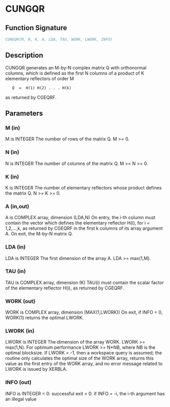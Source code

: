 # CUNGQR

## Function Signature

```fortran
CUNGQR(M, N, K, A, LDA, TAU, WORK, LWORK, INFO)
```

## Description


 CUNGQR generates an M-by-N complex matrix Q with orthonormal columns,
 which is defined as the first N columns of a product of K elementary
 reflectors of order M

       Q  =  H(1) H(2) . . . H(k)

 as returned by CGEQRF.

## Parameters

### M (in)

M is INTEGER The number of rows of the matrix Q. M >= 0.

### N (in)

N is INTEGER The number of columns of the matrix Q. M >= N >= 0.

### K (in)

K is INTEGER The number of elementary reflectors whose product defines the matrix Q. N >= K >= 0.

### A (in,out)

A is COMPLEX array, dimension (LDA,N) On entry, the i-th column must contain the vector which defines the elementary reflector H(i), for i = 1,2,...,k, as returned by CGEQRF in the first k columns of its array argument A. On exit, the M-by-N matrix Q.

### LDA (in)

LDA is INTEGER The first dimension of the array A. LDA >= max(1,M).

### TAU (in)

TAU is COMPLEX array, dimension (K) TAU(i) must contain the scalar factor of the elementary reflector H(i), as returned by CGEQRF.

### WORK (out)

WORK is COMPLEX array, dimension (MAX(1,LWORK)) On exit, if INFO = 0, WORK(1) returns the optimal LWORK.

### LWORK (in)

LWORK is INTEGER The dimension of the array WORK. LWORK >= max(1,N). For optimum performance LWORK >= N*NB, where NB is the optimal blocksize. If LWORK = -1, then a workspace query is assumed; the routine only calculates the optimal size of the WORK array, returns this value as the first entry of the WORK array, and no error message related to LWORK is issued by XERBLA.

### INFO (out)

INFO is INTEGER = 0: successful exit < 0: if INFO = -i, the i-th argument has an illegal value

